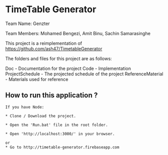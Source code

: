 # TimeTable Generator

Team Name: Genzter

Team Members: Mohamed Bengezi, Amit Binu, Sachin Samarasinghe

This project is a reimplementation of https://github.com/ash47/TimetableGenerator 

The folders and files for this project are as follows:

Doc - Documentation for the project
Code - Implementation
ProjectSchedule - The projected schedule of the project
ReferenceMaterial - Materials used for reference

## How to run this application ?

	If you have Node: 

	* Clone / Download the project.

	* Open the 'Run.bat' file in the root folder.

	* Open 'http://localhost:3000/' in your browser.
	
	or 
    * Go to http://timetable-generator.firebaseapp.com